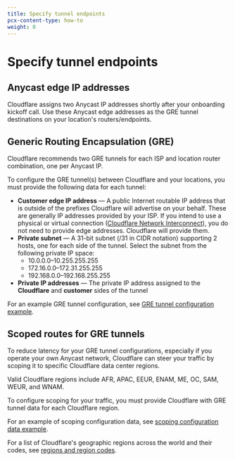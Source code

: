 ```yaml
---
title: Specify tunnel endpoints
pcx-content-type: how-to
weight: 0
---
```


# Specify tunnel endpoints

## Anycast edge IP addresses

Cloudflare assigns two Anycast IP addresses shortly after your onboarding kickoff call. Use these Anycast edge addresses as the GRE tunnel destinations on your location's routers/endpoints.

## Generic Routing Encapsulation (GRE)

Cloudflare recommends two GRE tunnels for each ISP and location router combination, one per Anycast IP.

To configure the GRE tunnel(s) between Cloudflare and your locations, you must provide the following data for each tunnel:

*   **Customer edge IP address** — A public Internet routable IP address that is outside of the prefixes Cloudflare will advertise on your behalf. These are generally IP addresses provided by your ISP. If you intend to use a physical or virtual connection ([Cloudflare Network Interconnect](/network-interconnect/)), you do not need to provide edge addresses. Cloudflare will provide them.
*   **Private subnet** — A 31-bit subnet (/31 in CIDR notation) supporting 2 hosts, one for each side of the tunnel. Select the subnet from the following private IP space:
    *   10.0.0.0–10.255.255.255
    *   172.16.0.0–172.31.255.255
    *   192.168.0.0–192.168.255.255
*   **Private IP addresses** — The private IP address assigned to the **Cloudflare** and **customer** sides of the tunnel

For an example GRE tunnel configuration, see [GRE tunnel configuration example](/magic-wan/reference/configuration-examples/#gre-tunnel-configuration-example).

## Scoped routes for GRE tunnels

To reduce latency for your GRE tunnel configurations, especially if you operate your own Anycast network, Cloudflare can steer your traffic by scoping it to specific Cloudflare data center regions.

Valid Cloudflare regions include AFR, APAC, EEUR, ENAM, ME, OC, SAM, WEUR, and WNAM.

To configure scoping for your traffic, you must provide Cloudflare with GRE tunnel data for each Cloudflare region.

For an example of scoping configuration data, see [scoping configuration data example](/magic-wan/reference/configuration-examples/#scoping-configuration-data-example).

For a list of Cloudflare's geographic regions across the world and their codes, see [regions and region codes](/magic-wan/reference/configuration-examples/#regions-and-region-codes).
